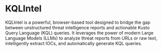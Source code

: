 # KQLIntel
KQLIntel is a powerful, browser-based tool designed to bridge the gap between unstructured threat intelligence reports and actionable Kusto Query Language (KQL) queries. It leverages the power of modern Large Language Models (LLMs) to analyze threat reports from URLs or raw text, intelligently extract IOCs, and automatically generate KQL queries.
